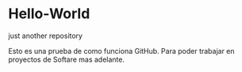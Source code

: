 # Hello-World
just another repository

Esto es una prueba de como funciona GitHub.
Para poder trabajar en proyectos de Softare mas adelante.
